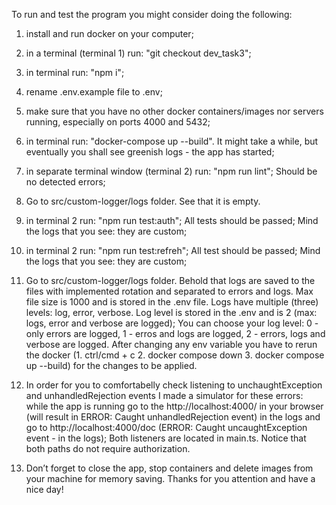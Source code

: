 To run and test the program you might consider doing the following:

1. install and run docker on your computer;

2. in a terminal (terminal 1) run: "git checkout dev_task3";

3. in terminal run: "npm i";

4. rename .env.example file to .env;

5. make sure that you have no other docker containers/images nor servers running, especially on ports 4000 and 5432;

6. in terminal run: "docker-compose up --build". It might take a while, but eventually you shall see greenish logs - the app has started;

7. in separate terminal window (terminal 2) run: "npm run lint"; Should be no detected errors;

8. Go to src/custom-logger/logs folder. See that it is empty.

9. in terminal 2 run: "npm run test:auth"; All tests should be passed; Mind the logs that you see: they are custom;

10. in terminal 2 run: "npm run test:refreh"; All test should be passed; Mind the logs that you see: they are custom;

11. Go to src/custom-logger/logs folder. Behold that logs are saved to the files with implemented rotation and separated to errors and logs. Max file size is 1000 and is stored in the .env file. Logs have multiple (three) levels: log, error, verbose. Log level is stored in the .env and is 2 (max: logs, error and verbose are logged); You can choose your log level: 0 - only errors are logged, 1 - erros and logs are logged, 2 - errors, logs and verbose are logged. After changing any env variable you have to rerun the docker (1. ctrl/cmd + c 2. docker compose down 3. docker compose up --build) for the changes to be applied.

12. In order for you to comfortabelly check listening to unchaughtException and unhandledRejection events I made a simulator for these errors: while the app is running go to the http://localhost:4000/ in your browser (will result in ERROR: Caught unhandledRejection event) in the logs and go to http://localhost:4000/doc (ERROR: Caught uncaughtException event - in the logs); Both listeners are located in main.ts. Notice that both paths do not require authorization.

13. Don’t forget to close the app, stop containers and delete images from your machine for memory saving. Thanks for you attention and have a nice day!
